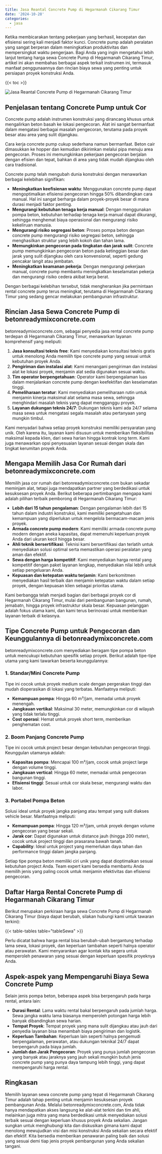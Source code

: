 ```yaml
---
title: Jasa Reantal Concrete Pump di Hegarmanah Cikarang Timur
date: '2024-10-28'
categories:
  - jasa
---
```


Ketika membicarakan tentang pekerjaan yang berhasil, kecepatan dan efisiensi sering kali menjadi faktor kunci. Concrete pump adalah peralatan yang sangat berperan dalam meningkatkan produktivitas dan mempersingkat waktu pengerjaan. Bagi Anda yang ingin mengetahui lebih lanjut tentang harga sewa Concrete Pump di Hegarmanah Cikarang Timur, artikel ini akan membahas berbagai aspek terkait instrumen ini, termasuk manfaat penggunaannya dan rincian biaya sewa yang penting untuk persiapan proyek konstruksi Anda.

{{< toc >}}

![Jasa Reantal Concrete Pump di Hegarmanah Cikarang Timur](https://betoncor8.github.io/pump/concrete-pump%20(7).png)

## Penjelasan tentang Concrete Pump untuk Cor

Concrete pump adalah instrumen konstruksi yang dirancang khusus untuk mengalirkan beton basah ke lokasi pengecoran. Alat ini sangat bermanfaat dalam mengatasi berbagai masalah pengecoran, terutama pada proyek besar atau area yang sulit dijangkau.

Cara kerja concrete pump cukup sederhana namun bermanfaat. Beton cair dimasukkan ke hopper dan kemudian dikirimkan melalui pipa menuju area pengecoran. Proses ini memungkinkan pekerjaan pengecoran berjalan dengan efisien dan tepat, bahkan di area yang tidak mudah dijangkau oleh cara tradisional.

Concrete pump telah mengubah dunia konstruksi dengan menawarkan berbagai kelebihan signifikan:

- **Meningkatkan keefisienan waktu**: Menggunakan concrete pump dapat mengoptimalkan efisiensi pengecoran hingga 50% dibandingkan cara manual. Hal ini sangat berharga dalam proyek-proyek besar di mana durasi menjadi faktor penting.
- **Mengurangi kebutuhan tenaga kerja manual**: Dengan menggunakan pompa beton, kebutuhan terhadap tenaga kerja manual dapat dikurangi, sehingga menghemat biaya operasional dan mengurangi risiko kekeliruan manusia.
- **Mengurangi risiko segregasi beton**: Proses pompa beton dengan concrete pump mengurangi risiko segregasi beton, sehingga menghasilkan struktur yang lebih kokoh dan tahan lama.
- **Memungkinkan pengecoran pada tingkatan dan jarak sulit**: Concrete pump memungkinkan pengecoran beton pada ketinggian besar dan jarak yang sulit dijangkau oleh cara konvensional, seperti gedung pencakar langit atau jembatan.
- **Meningkatkan keamanan pekerja**: Dengan mengurangi pekerjaan manual, concrete pump membantu meningkatkan keselamatan pekerja dan mengurangi risiko cedera akibat kerja berat.

Dengan berbagai kelebihan tersebut, tidak mengherankan jika permintaan rental concrete pump terus meningkat, terutama di Hegarmanah Cikarang Timur yang sedang gencar melakukan pembangunan infrastruktur.

## Rincian Jasa Sewa Concrete Pump di betonreadymixconcrete.com

betonreadymixconcrete.com, sebagai penyedia jasa rental concrete pump terdepan di Hegarmanah Cikarang Timur, menawarkan layanan komprehensif yang meliputi:

1. **Jasa konsultasi teknis free**: Kami menyediakan konsultasi teknis gratis untuk menolong Anda memilih tipe concrete pump yang sesuai untuk kebutuhan proyek Anda.
2. **Pengiriman dan instalasi alat**: Kami menangani pengiriman dan instalasi alat ke lokasi proyek, menjamin alat sedia digunakan sesuai waktu.
3. **Tim operator berpengetahuan**: Operator kami berpengalaman luas dalam menjalankan concrete pump dengan keefektifan dan keselamatan tinggi.
4. **Pemeliharaan teratur**: Kami menyediakan pemeliharaan rutin untuk menjamin kinerja maksimal alat selama masa sewa, sehingga menghindari masalah teknis yang dapat mengganggu proyek.
5. **Layanan dukungan teknis 24/7**: Dukungan teknis kami ada 24/7 selama masa sewa untuk mengatasi segala masalah atau pertanyaan yang mungkin timbul.

Kami menyadari bahwa setiap proyek konstruksi memiliki persyaratan yang unik. Oleh karena itu, layanan kami disusun untuk memberikan fleksibilitas maksimal kepada klien, dari sewa harian hingga kontrak long term. Kami juga menawarkan opsi penyesuaian layanan sesuai dengan skala dan tingkat kerumitan proyek Anda.

## Mengapa Memilih Jasa Cor Rumah dari betonreadymixconcrete.com

Memilih jasa cor rumah dari betonreadymixconcrete.com bukan sekadar meminjam alat, tetapi juga mendapatkan partner yang berdedikasi untuk kesuksesan proyek Anda. Berikut beberapa pertimbangan mengapa kami adalah pilihan terbaik pemborong di Hegarmanah Cikarang Timur:

- **Lebih dari 15 tahun pengalaman**: Dengan pengalaman lebih dari 15 tahun dalam industri konstruksi, kami memiliki pengetahuan dan kemampuan yang diperlukan untuk mengelola bermacam-macam jenis proyek.
- **Armada concrete pump modern**: Kami memiliki armada concrete pump modern dengan aneka kapasitas, dapat memenuhi keperluan proyek Anda dari ukuran kecil hingga besar.
- **Ahli teknik bersertifikasi**: Teknisi kami bersertifikasi dan terlatih untuk menyediakan solusi optimal serta memastikan operasi peralatan yang aman dan efektif.
- **Sewa dengan harga kompetitif**: Kami menyediakan harga rental yang kompetitif dengan paket layanan lengkap, menyediakan nilai lebih untuk setiap pengeluaran Anda.
- **Kepuasan dan ketepatan waktu terjamin**: Kami berkomitmen menyediakan hasil terbaik dan menjamin ketepatan waktu dalam setiap proyek, dengan kepuasan klien sebagai prioritas utama.

Kami berbangga telah menjadi bagian dari berbagai proyek cor di Hegarmanah Cikarang Timur, mulai dari pembangunan bangunan, rumah, jemabatn, hingga proyek infrastruktur skala besar. Kepuasan pelanggan adalah fokus utama kami, dan kami terus berinovasi untuk memberikan layanan terbaik di kelasnya.

## Tipe Concrete Pump untuk Pengecoran dan Keunggulannya di betonreadymixconcrete.com

betonreadymixconcrete.com menyediakan beragam tipe pompa beton untuk mencukupi kebutuhan spesifik setiap proyek. Berikut adalah tipe-tipe utama yang kami tawarkan beserta keunggulannya:

### 1\. Standar/Mini Concrete Pump

Tipe ini cocok untuk proyek medium scale dengan pergerakan tinggi dan mudah dioperasikan di lokasi yang terbatas. Manfaatnya meliputi:

- **Kemampuan pompa**: Hingga 60 m³/jam, memadai untuk proyek menengah.
- **Jangkauan vertikal**: Maksimal 30 meter, memungkinkan cor di wilayah yang tidak terlalu tinggi.
- **Cost operasi**: Hemat untuk proyek short term, memberikan penghematan cost.

### 2\. Boom Panjang Concrete Pump

Tipe ini cocok untuk project besar dengan kebutuhan pengecoran tinggi. Keunggulan utamanya adalah:

- **Kapasitas pompa**: Mencapai 100 m³/jam, cocok untuk project large dengan volume tinggi.
- **Jangkauan vertical**: Hingga 60 meter, memadai untuk pengecoran bangunan tinggi.
- **Efisiensi tinggi**: Sesuai untuk cor skala besar, mengurangi waktu dan labor.

### 3\. Portabel Pompa Beton

Solusi ideal untuk proyek jangka panjang atau tempat yang sulit diakses vehicle besar. Manfaatnya meliputi:

- **Kemampuan pompa**: Hingga 120 m³/jam, untuk proyek dengan volume pengecoran yang besar sekali.
- **Jarak cor**: Dapat digunakan untuk distance jauh (hingga 200 meter), cocok untuk project tinggi dan prasarana bawah tanah.
- **Capability**: Ideal untuk project yang memerlukan daya tahan dan performance tinggi dalam jangka panjang.

Setiap tipe pompa beton memiliki ciri unik yang dapat dioptimalkan sesuai kebutuhan project Anda. Team expert kami bersedia membantu Anda memilih jenis yang paling cocok untuk menjamin efektivitas dan efisiensi pengecoran.

## Daftar Harga Rental Concrete Pump di Hegarmanah Cikarang Timur

Berikut merupakan perkiraan harga sewa Concrete Pump di Hegarmanah Cikarang Timur (biaya dapat berubah, silakan hubungi kami untuk tawaran terkini):

{{< table-tables table="tableSewa" >}}

Perlu dicatat bahwa harga rental bisa berubah-ubah bergantung terhadap lama sewa, lokasi proyek, dan keperluan tambahan seperti halnya operator atau perawatan. Kami menyarankan agar kontak kita segera untuk memperoleh penawaran yang sesuai dengan keperluan spesifik proyeknya Anda.

## Aspek-aspek yang Mempengaruhi Biaya Sewa Concrete Pump

Selain jenis pompa beton, beberapa aspek bisa berpengaruh pada harga rental, antara lain:

- **Durasi Rental**: Lama waktu rental bakal berpengaruh pada jumlah harga. Sewa jangka waktu lama biasanya memperoleh potongan harga lebih banyak dibandingkan sewa harian.
- **Tempat Proyek**: Tempat proyek yang mana sulit dijangkau atau jauh dari penyedia layanan bisa menambah biaya pengiriman dan logistik.
- **Keperluan Tambahan**: Keperluan lain seperti halnya pengemudi berpengalaman, perawatan, atau dukungan teknikal 24/7 dapat berpengaruh pada biaya jumlah.
- **Jumlah dan Jarak Pengecoran**: Proyek yang punya jumlah pengecoran yang banyak atau jaraknya yang jauh sekali mungkin butuh jenis concrete pump yang punya daya tampung lebih tinggi, yang dapat mempengaruhi harga rental.

## Ringkasan

Memilih layanan sewa concrete pump yang tepat di Hegarmanah Cikarang Timur adalah tahap penting untuk menjamin kesuksesan proyek pembangunan Anda. Melalui betonreadymixconcrete.com, Anda tidak hanya mendapatkan akses langsung ke alat-alat terkini dan tim ahli, melainkan juga mitra yang mana berdedikasi untuk menyediakan solusi terbaik sesuai dengan keperluan khusus proyek Anda sekalian. Jangan sungkan untuk menghubungi kita dan diskusikan gimana kami dapat menolong mewujudkan visi dan misi konstruksi Anda sekalian secara efektif dan efektif. Kita bersedia memberikan penawaran paling baik dan solusi yang sesuai demi tiap jenis proyek pembangunan yang Anda sekalian tangani.
